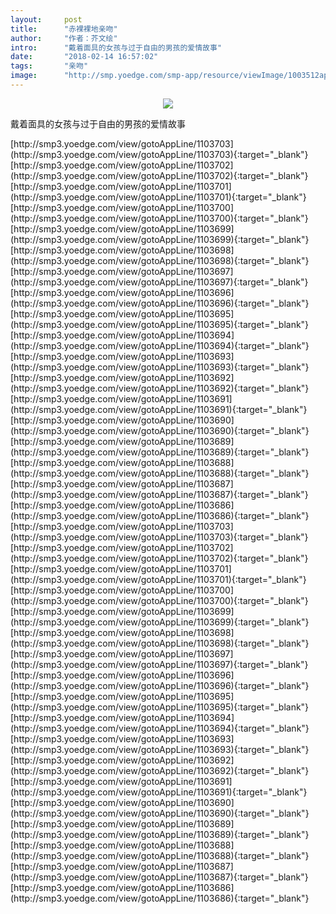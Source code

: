```yaml
---
layout:     post
title:      "赤裸裸地亲吻"
author:     "作者：芥文绘"
intro:      "戴着面具的女孩与过于自由的男孩的爱情故事"
date:       "2018-02-14 16:57:02"
tags:       "亲吻"
image:      "http://smp.yoedge.com/smp-app/resource/viewImage/1003512appline.png"
---
```

<div style="text-align: center">
<p><img src="http://smp.yoedge.com/smp-app/resource/viewImage/1003512appline.png"/></p>
</div>
<p class="post-meta">
<span>戴着面具的女孩与过于自由的男孩的爱情故事</span>
</p>
[http://smp3.yoedge.com/view/gotoAppLine/1103703](http://smp3.yoedge.com/view/gotoAppLine/1103703){:target="_blank"}
[http://smp3.yoedge.com/view/gotoAppLine/1103702](http://smp3.yoedge.com/view/gotoAppLine/1103702){:target="_blank"}
[http://smp3.yoedge.com/view/gotoAppLine/1103701](http://smp3.yoedge.com/view/gotoAppLine/1103701){:target="_blank"}
[http://smp3.yoedge.com/view/gotoAppLine/1103700](http://smp3.yoedge.com/view/gotoAppLine/1103700){:target="_blank"}
[http://smp3.yoedge.com/view/gotoAppLine/1103699](http://smp3.yoedge.com/view/gotoAppLine/1103699){:target="_blank"}
[http://smp3.yoedge.com/view/gotoAppLine/1103698](http://smp3.yoedge.com/view/gotoAppLine/1103698){:target="_blank"}
[http://smp3.yoedge.com/view/gotoAppLine/1103697](http://smp3.yoedge.com/view/gotoAppLine/1103697){:target="_blank"}
[http://smp3.yoedge.com/view/gotoAppLine/1103696](http://smp3.yoedge.com/view/gotoAppLine/1103696){:target="_blank"}
[http://smp3.yoedge.com/view/gotoAppLine/1103695](http://smp3.yoedge.com/view/gotoAppLine/1103695){:target="_blank"}
[http://smp3.yoedge.com/view/gotoAppLine/1103694](http://smp3.yoedge.com/view/gotoAppLine/1103694){:target="_blank"}
[http://smp3.yoedge.com/view/gotoAppLine/1103693](http://smp3.yoedge.com/view/gotoAppLine/1103693){:target="_blank"}
[http://smp3.yoedge.com/view/gotoAppLine/1103692](http://smp3.yoedge.com/view/gotoAppLine/1103692){:target="_blank"}
[http://smp3.yoedge.com/view/gotoAppLine/1103691](http://smp3.yoedge.com/view/gotoAppLine/1103691){:target="_blank"}
[http://smp3.yoedge.com/view/gotoAppLine/1103690](http://smp3.yoedge.com/view/gotoAppLine/1103690){:target="_blank"}
[http://smp3.yoedge.com/view/gotoAppLine/1103689](http://smp3.yoedge.com/view/gotoAppLine/1103689){:target="_blank"}
[http://smp3.yoedge.com/view/gotoAppLine/1103688](http://smp3.yoedge.com/view/gotoAppLine/1103688){:target="_blank"}
[http://smp3.yoedge.com/view/gotoAppLine/1103687](http://smp3.yoedge.com/view/gotoAppLine/1103687){:target="_blank"}
[http://smp3.yoedge.com/view/gotoAppLine/1103686](http://smp3.yoedge.com/view/gotoAppLine/1103686){:target="_blank"}
[http://smp3.yoedge.com/view/gotoAppLine/1103703](http://smp3.yoedge.com/view/gotoAppLine/1103703){:target="_blank"}
[http://smp3.yoedge.com/view/gotoAppLine/1103702](http://smp3.yoedge.com/view/gotoAppLine/1103702){:target="_blank"}
[http://smp3.yoedge.com/view/gotoAppLine/1103701](http://smp3.yoedge.com/view/gotoAppLine/1103701){:target="_blank"}
[http://smp3.yoedge.com/view/gotoAppLine/1103700](http://smp3.yoedge.com/view/gotoAppLine/1103700){:target="_blank"}
[http://smp3.yoedge.com/view/gotoAppLine/1103699](http://smp3.yoedge.com/view/gotoAppLine/1103699){:target="_blank"}
[http://smp3.yoedge.com/view/gotoAppLine/1103698](http://smp3.yoedge.com/view/gotoAppLine/1103698){:target="_blank"}
[http://smp3.yoedge.com/view/gotoAppLine/1103697](http://smp3.yoedge.com/view/gotoAppLine/1103697){:target="_blank"}
[http://smp3.yoedge.com/view/gotoAppLine/1103696](http://smp3.yoedge.com/view/gotoAppLine/1103696){:target="_blank"}
[http://smp3.yoedge.com/view/gotoAppLine/1103695](http://smp3.yoedge.com/view/gotoAppLine/1103695){:target="_blank"}
[http://smp3.yoedge.com/view/gotoAppLine/1103694](http://smp3.yoedge.com/view/gotoAppLine/1103694){:target="_blank"}
[http://smp3.yoedge.com/view/gotoAppLine/1103693](http://smp3.yoedge.com/view/gotoAppLine/1103693){:target="_blank"}
[http://smp3.yoedge.com/view/gotoAppLine/1103692](http://smp3.yoedge.com/view/gotoAppLine/1103692){:target="_blank"}
[http://smp3.yoedge.com/view/gotoAppLine/1103691](http://smp3.yoedge.com/view/gotoAppLine/1103691){:target="_blank"}
[http://smp3.yoedge.com/view/gotoAppLine/1103690](http://smp3.yoedge.com/view/gotoAppLine/1103690){:target="_blank"}
[http://smp3.yoedge.com/view/gotoAppLine/1103689](http://smp3.yoedge.com/view/gotoAppLine/1103689){:target="_blank"}
[http://smp3.yoedge.com/view/gotoAppLine/1103688](http://smp3.yoedge.com/view/gotoAppLine/1103688){:target="_blank"}
[http://smp3.yoedge.com/view/gotoAppLine/1103687](http://smp3.yoedge.com/view/gotoAppLine/1103687){:target="_blank"}
[http://smp3.yoedge.com/view/gotoAppLine/1103686](http://smp3.yoedge.com/view/gotoAppLine/1103686){:target="_blank"}


